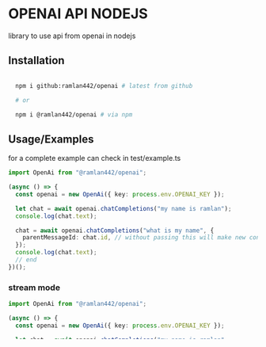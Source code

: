 # OPENAI API NODEJS

library to use api from openai in nodejs

## Installation

```bash

  npm i github:ramlan442/openai # latest from github

  # or

  npm i @ramlan442/openai # via npm
```

## Usage/Examples

for a complete example can check in test/example.ts

```typescript
import OpenAi from "@ramlan442/openai";

(async () => {
  const openai = new OpenAi({ key: process.env.OPENAI_KEY });

  let chat = await openai.chatCompletions("my name is ramlan");
  console.log(chat.text);

  chat = await openai.chatCompletions("what is my name", {
    parentMessageId: chat.id, // without passing this will make new conversation
  });
  console.log(chat.text);
  // end
})();
```

### stream mode

```typescript
import OpenAi from "@ramlan442/openai";

(async () => {
  const openai = new OpenAi({ key: process.env.OPENAI_KEY });

  let chat = await openai.chatCompletions("my name is ramlan",
    onMessage: (text) => {
      console.log(text)
    }
  );

  chat = await openai.chatCompletions("what is my name", {
    onMessage: (text) => {
      console.log(text)
    },
    parentMessageId: chat.id, // without passing this will make new conversation
  });
})();
```

### With Function Call

```typescript
(async () => {
  const openai = new OpenAi({ key: process.env.OPENAI_KEY });
  // function call
  // load all func file, for template you can see in section func template
  // locate should in same folder
  const funcsDir = path.join(__dirname, "func");
  const funcs = fs.readdirSync(funcsDir);
  const tool_funcs: FunctionOpenAI[] = [];
  if (funcs.length > 0) {
    funcs.forEach((v) => {
      const funcFile = path.join(funcsDir, v);
      const { default: func } = require(funcFile);
      tool_funcs.push(func);
    });
  }

  let chat = await openai.chatCompletions("may name is ramlan", {
    tools: tool_funcs,
  });
  console.log(chat.text);

  chat = await openai.chatCompletions("my birthday is 04 april 2000", {
    tools: tool_funcs,
    parentMessageId: chat.id, // without passing this will make new conversation
  });
  console.log(chat.text);

  chat = await openai.chatCompletions(
    "my name is ramlan and when my birthday?",
    {
      tools: tool_funcs,
      parentMessageId: chat.id, // without passing this will make new conversation
    },
  );
  console.log(chat.text);
})();
```

### Function Template

for a complete example can check in test/func

```typescript
import type { FunctionOpenAI } from "@ramlan442/openai/types";

// this main function
export const getUserBirth = ({ day }: any) => `tanggal ${day}`;

// this for information function
export default {
  function: {
    name: "getUserBirth", // <-- name should same with main function
    description: "get user birth",
    parameters: {
      type: "object",
      properties: {
        day: { type: "string", description: "day of birth user" },
      },
      required: ["day"],
    },
    path: __filename,
  },
  type: "function",
} as FunctionOpenAI;
```

### transcribe

```typescript
import OpenAi from "@ramlan442/openai";

(async () => {
  const openai = new OpenAi({ key: process.env.OPENAI_KEY });

  const transcribe = await openai.transcribe(
    // audio buffer
    fs.readFileSync(path.join(__dirname, "test.mp3")),
  );
  console.log(transcribe);
})();
```

## TODO

- [ ] Chat Completions
  - [x] Stream
  - [x] Function Call
  - [ ] Vision
  - [x] Split Text on Stream
  - [ ] Support Custom Domain, Body, etc..
  - [x] Previous Chat (continue conversation)
- [x] Transcribe (convert audio to text)
- [ ] text to speech

## Credits

- inspiration from [chatgpt-api](https://github.com/transitive-bullshit/chatgpt-api)
